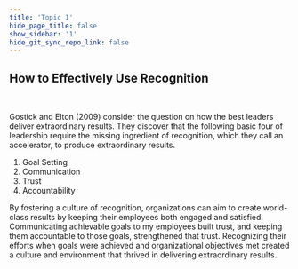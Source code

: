 ```yaml
---
title: 'Topic 1'
hide_page_title: false
show_sidebar: '1'
hide_git_sync_repo_link: false
---
```


## How to Effectively Use Recognition
&nbsp;

Gostick and Elton (2009) consider the question on how the best leaders deliver extraordinary results.  They discover that the following basic four of leadership require the missing ingredient of recognition, which they call an accelerator, to produce extraordinary results.

1. Goal Setting
2. Communication
3. Trust
4. Accountability

By fostering a culture of recognition, organizations can aim to create world-class results by keeping their employees both engaged and satisfied.  Communicating achievable goals to my employees built trust, and keeping them accountable to those goals, strengthened that trust.  Recognizing their efforts when goals were achieved and organizational objectives met created a culture and environment that thrived in delivering extraordinary results.
